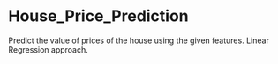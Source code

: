 # House_Price_Prediction
Predict the value of prices of the house using the given features.  Linear Regression approach.
